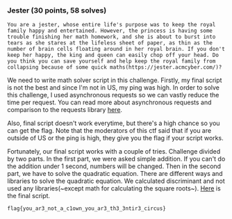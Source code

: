 ### Jester (30 points, 58 solves)

```
You are a jester, whose entire life's purpose was to keep the royal family happy and entertained. However, the princess is having some trouble finishing her math homework, and she is about to burst into tears as she stares at the lifeless sheet of paper, as thin as the number of brain cells floating around in her royal brain. If you don't keep her happy, the king and queen can easily chop off your head. Do you think you can save yourself and help keep the royal family from collapsing because of some quick maths(https://jester.acmcyber.com/)?
```

We need to write math solver script in this challenge. Firstly, my final script is not the best and since I'm not in US, my ping was high. In order to solve this challenge, I used asynchronous requests so we can vastly reduce the time per request. You can read more about asynchronous requests and comparison to the requests library [here](https://www.twilio.com/blog/asynchronous-http-requests-in-python-with-aiohttp).

Also, final script doesn't work everytime, but there's a high chance so you can get the flag. Note that the moderators of this ctf said that if you are outside of US or the ping is high, they give you the flag if your script works.

Fortunately, our final script works with a couple of tries. Challenge divided by two parts. In the first part, we were asked simple addition. If you can't do the addition under 1 second, numbers will be changed. Then in the second part, we have to solve the quadratic equation. There are different ways and libraries to solve the quadratic equation. We calculated discriminant and not used any libraries(~except math for calculating the square roots~). [Here](finalscript) is the final script.

	flag{you_ar3_not_a_c1own_you_ar3_th3_3ntir3_circus}